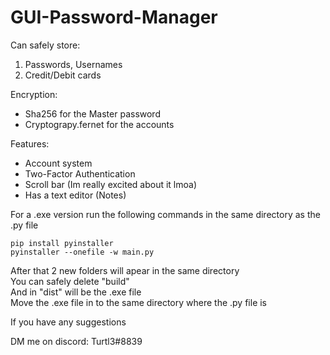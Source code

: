 # GUI-Password-Manager

Can safely store:
  1. Passwords, Usernames
  2. Credit/Debit cards

Encryption:
  * Sha256 for the Master password
  * Cryptograpy.fernet for the accounts

Features:
  * Account system
  * Two-Factor Authentication
  * Scroll bar (Im really excited about it lmoa)
  * Has a text editor (Notes)

For a .exe version run the following commands in the same directory as the .py file  
```
pip install pyinstaller
pyinstaller --onefile -w main.py
```
After that 2 new folders will apear in the same directory  
You can safely delete "build"   
And in "dist" will be the .exe file  
Move the .exe file in to the same directory where the .py file is

If you have any suggestions 

DM me on discord: Turtl3#8839
